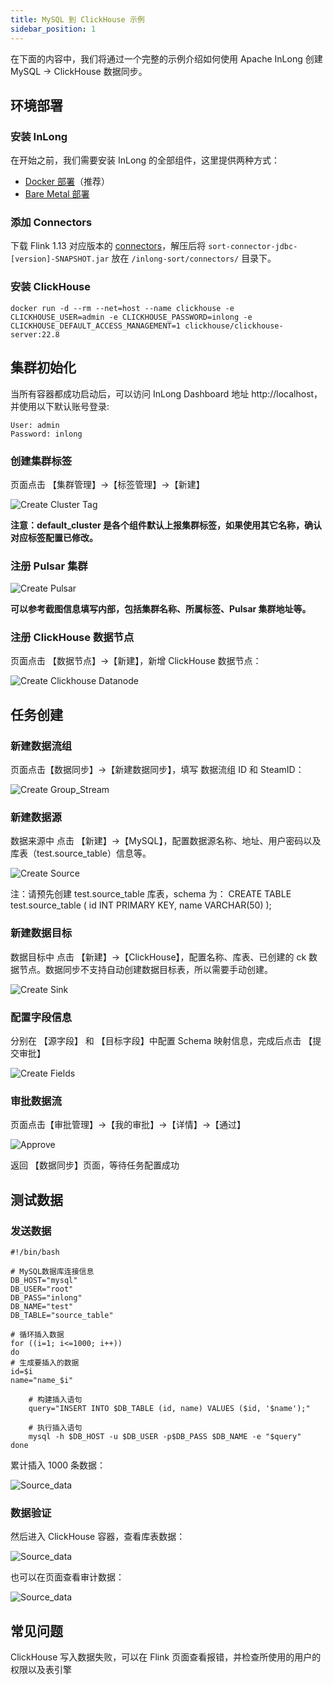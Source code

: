 ```yaml
---
title: MySQL 到 ClickHouse 示例
sidebar_position: 1
---
```


在下面的内容中，我们将通过一个完整的示例介绍如何使用 Apache InLong 创建 MySQL -> ClickHouse 数据同步。

## 环境部署
### 安装 InLong

在开始之前，我们需要安装 InLong 的全部组件，这里提供两种方式：
- [Docker 部署](deployment/docker.md)（推荐）
- [Bare Metal 部署](deployment/bare_metal.md)

### 添加 Connectors

下载 Flink 1.13 对应版本的 [connectors](https://inlong.apache.org/zh-CN/downloads)，解压后将 `sort-connector-jdbc-[version]-SNAPSHOT.jar` 放在 `/inlong-sort/connectors/` 目录下。

### 安装 ClickHouse
```shell
docker run -d --rm --net=host --name clickhouse -e CLICKHOUSE_USER=admin -e CLICKHOUSE_PASSWORD=inlong -e CLICKHOUSE_DEFAULT_ACCESS_MANAGEMENT=1 clickhouse/clickhouse-server:22.8
```

## 集群初始化
当所有容器都成功启动后，可以访问 InLong Dashboard 地址 http://localhost，并使用以下默认账号登录:
```
User: admin
Password: inlong
```
### 创建集群标签
页面点击 【集群管理】→【标签管理】→【新建】

![Create Cluster Tag](img/mysql_clickhouse/cluster_tag.png)

**注意：default_cluster 是各个组件默认上报集群标签，如果使用其它名称，确认对应标签配置已修改。**

### 注册 Pulsar 集群

![Create Pulsar](img/mysql_clickhouse/pulsar.png)

**可以参考截图信息填写内部，包括集群名称、所属标签、Pulsar 集群地址等。**

### 注册 ClickHouse 数据节点

页面点击 【数据节点】→【新建】，新增 ClickHouse 数据节点：

![Create Clickhouse Datanode](img/mysql_clickhouse/clickhouse_datanode.png)

## 任务创建
### 新建数据流组

页面点击【数据同步】→【新建数据同步】，填写 数据流组 ID 和 SteamID：

![Create Group_Stream](img/mysql_clickhouse/group_stream.png)

### 新建数据源

数据来源中 点击 【新建】→【MySQL】，配置数据源名称、地址、用户密码以及库表（test.source_table）信息等。

![Create Source](img/mysql_clickhouse/source.png)

注：请预先创建 test.source_table 库表，schema 为： CREATE TABLE test.source_table ( id INT PRIMARY KEY, name VARCHAR(50) );

### 新建数据目标

数据目标中 点击 【新建】→【ClickHouse】，配置名称、库表、已创建的 ck 数据节点。数据同步不支持自动创建数据目标表，所以需要手动创建。

![Create Sink](img/mysql_clickhouse/sink.png)

### 配置字段信息

分别在 【源字段】 和 【目标字段】中配置 Schema 映射信息，完成后点击 【提交审批】

![Create Fields](img/mysql_clickhouse/sink_fields.png)

### 审批数据流

页面点击【审批管理】->【我的审批】->【详情】->【通过】

![Approve](img/mysql_clickhouse/approve.png)

返回 【数据同步】页面，等待任务配置成功

## 测试数据
### 发送数据

```shell
#!/bin/bash

# MySQL数据库连接信息
DB_HOST="mysql"
DB_USER="root"
DB_PASS="inlong"
DB_NAME="test"
DB_TABLE="source_table"

# 循环插入数据
for ((i=1; i<=1000; i++))
do
# 生成要插入的数据
id=$i
name="name_$i"

    # 构建插入语句
    query="INSERT INTO $DB_TABLE (id, name) VALUES ($id, '$name');"

    # 执行插入语句
    mysql -h $DB_HOST -u $DB_USER -p$DB_PASS $DB_NAME -e "$query"
done
```

累计插入 1000 条数据：

![Source_data](img/mysql_clickhouse/source_data.png)

### 数据验证

然后进入 ClickHouse 容器，查看库表数据：

![Source_data](img/mysql_clickhouse/sink_data.png)

也可以在页面查看审计数据：

![Source_data](img/mysql_clickhouse/audit.png)

## 常见问题
ClickHouse 写入数据失败，可以在 Flink 页面查看报错，并检查所使用的用户的权限以及表引擎